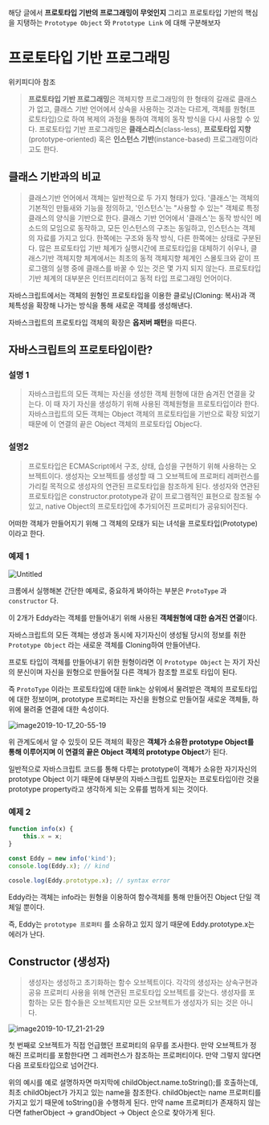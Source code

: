 해당 글에서 **프로토타입 기반의 프로그래밍이 무엇인지** 그리고 프로토타입 기반의 핵심을 지탱하는 `Prototype Object` 와 `Prototype Link` 에 대해 구분해보자

# 프로토타입 기반 프로그래밍

위키피디아 참조

> **프로토타입 기반 프로그래밍**은 객체지향 프로그래밍의 한 형태의 갈래로 클래스가 없고, 클래스 기반 언어에서 상속을 사용하는 것과는 다르게, 객체를 원형(프로토타입)으로 하여 복제의 과정을 통하여 객체의 동작 방식을 다시 사용할 수 있다. 
프로토타입 기반 프로그래밍은 **클래스리스**(class-less), **프로토타입 지향**(prototype-oriented) 혹은 **인스턴스 기반**(instance-based) 프로그래밍이라고도 한다.
> 

## 클래스 기반과의 비교

> 클래스기반 언어에서 객체는 일반적으로 두 가지 형태가 있다. '클래스'는 객체의 기본적인 만듦새와 기능을 정의하고, '인스턴스'는 "사용할 수 있는" 객체로 특정 클래스의 양식을 기반으로 한다. 클래스 기반 언어에서 '클래스'는 동작 방식인 메소드의 모임으로 동작하고, 모든 인스턴스의 구조는 동일하고, 인스턴스는 객체의 자료를 가지고 있다. 한쪽에는 구조와 동작 방식, 다른 한쪽에는 상태로 구분된다.
많은 프로토타입 기반 체계가 실행시간에 프로토타입을 대체하기 쉬우나, 클래스기반 객체지향 체계에서는 최초의 동적 객체지향 체계인 스몰토크와 같이 프로그램의 실행 중에 클래스를 바꿀 수 있는 것은 몇 가지 되지 않는다.
프로토타입 기반 체계의 대부분은 인터프리터이고 동적 타입 프로그래밍 언어이다.
> 

자바스크립트에서는 객체의 원형인 프로토타입을 이용한 클로닝(Cloning: 복사)과 객체특성을 확장해 나가는 방식을 통해 새로운 객체를 생성해낸다.

자바스크립트의 프로토타입 객체의 확장은 **옵저버 패턴**을 따른다.

## 자바스크립트의 프로토타입이란?

### 설명 1

> 자바스크립트의 모든 객체는 자신을 생성한 객체 원형에 대한 숨겨진 연결을 갖는다. 이 때 자기 자신을 생성하기 위해 사용된 객체원형을 프로토타입이라 한다.
자바스크립트의 모든 객체는 Object 객체의 프로토타입을 기반으로 확장 되었기 때문에 이 연결의 끝은 Object 객체의 프로토타입 Objec다.
> 

### 설명2

> 프로토타입은 ECMAScript에서 구조, 상태, 습성을 구현하기 위해 사용하는 오브젝트이다.
생성자는 오브젝트를 생성할 때 그 오브젝트에 프로퍼티 레퍼런스를 가리킬 목적으로 생성자의 연관된 프로토타입을 참조하게 된다.
생성자와 연관된 프로토타입은 constructor.prototype과 같이 프로그램적인 표현으로 참조될 수 있고, native Object의 프로토타입에 추가되어진 프로퍼티가 공유되어진다.
> 

어떠한 객체가 만들어지기 위해 그 객체의 모태가 되는 녀석을 프로토타입(Prototype)이라고 한다.

### 예제 1

![Untitled](https://user-images.githubusercontent.com/58387974/135084744-0fcc8002-e1d7-40d7-9af4-b35f8607bb0c.png)

크롬에서 실행해본 간단한 예제로, 중요하게 봐야하는 부분은 `ProtoType` 과 `constructor` 다.

이 2개가 Eddy라는 객체를 만들어내기 위해 사용된 **객체원형에 대한 숨겨진 연결**이다.

자바스크립트의 모든 객체는 생성과 동시에 자기자신이 생성될 당시의 정보를 취한 `Prototype Object` 라는 새로운 객체를 Cloning하여 만들어낸다.

프로토 타입이 객체를 만들어내기 위한 원형이라면 이 `Prototype Object` 는 자기 자신의 분신이며 자신을 원형으로 만들어질 다른 객체가 참조할 프로토 타입이 된다.

즉 `ProtoType` 이라는 프로토타입에 대한 link는 상위에서 물려받은 객체의 프로토타입에 대한 정보이며, prototype 프로퍼티는 자신을 원형으로 만들어질 새로운 객체들, 하위에 물려줄 연결에 대한 속성이다.

![image2019-10-17_20-55-19](https://user-images.githubusercontent.com/58387974/135084752-2af3c4c2-8155-4ead-88ea-951df920c045.png)

위 관계도에서 알 수 있듯이 모든 객체의 확장은 **객체가 소유한 prototype Object를 통해 이루어지며 이 연결의 끝은 Object 객체의 prototype Object**가 된다.

일반적으로 자바스크립트 코드를 통해 다루는 prototype이 객체가 소유한 자기자신의 prototype Object 이기 때문에 대부분의 자바스크립트 입문자는 프로토타입이란 것을 prototype property라고 생각하게 되는 오류를 범하게 되는 것이다.

### 예제 2

```jsx
function info(x) {
	this.x = x;
}

const Eddy = new info('kind');
console.log(Eddy.x); // kind

cosole.log(Eddy.prototype.x); // syntax error
```

Eddy라는 객체는 info라는 원형을 이용하여 함수객체를 통해 만들어진 Object 단일 객체일 뿐이다.

즉, Eddy는 `prototype 프로퍼티` 를 소유하고 있지 않기 때문에 Eddy.prototype.x는 에러가 난다.

## Constructor (생성자)

> 생성자는 생성하고 초기화하는 함수 오브젝트이다. 각각의 생성자는 상속구현과 공유 프로퍼티 사용을 위해 연관된 프로토타입 오브젝트를 갖는다.
생성자를 포함하는 모든 함수들은 오브젝트지만 모든 오브젝트가 생성자가 되는 것은 아니다.
> 

![image2019-10-17_21-21-29](https://user-images.githubusercontent.com/58387974/135084757-eedbdba8-f60a-4101-a86d-ebe2084c8432.png)

첫 번째로 오브젝트가 직접 언급했던 프로퍼티의 유무를 조사한다. 만약 오브젝트가 정해진 프로퍼티를 포함한다면 그 레퍼런스가 참조하는 프로퍼티이다. 만약 그렇지 않다면 다음 프로토타입으로 넘어간다.

위의 예시를 예로 설명하자면 마지막에 childObject.name.toString();를 호출하는데, 최초 childObject가 가지고 있는 name을 참조한다. childObject는 name 프로퍼티를 가지고 있기 때문에 toString()을 수행하게 된다. 만약 name 프로퍼티가 존재하지 않는다면 fatherObject → grandObject → Object 순으로 찾아가게 된다.